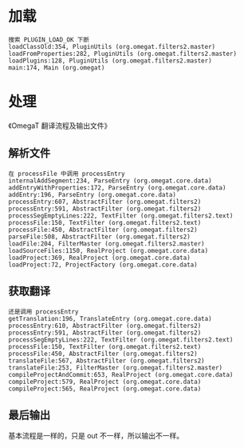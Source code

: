 # 加载
    搜索 PLUGIN_LOAD_OK 下断
    loadClassOld:354, PluginUtils (org.omegat.filters2.master)
    loadFromProperties:282, PluginUtils (org.omegat.filters2.master)
    loadPlugins:128, PluginUtils (org.omegat.filters2.master)
    main:174, Main (org.omegat)
    
# 处理
《OmegaT 翻译流程及输出文件》
## 解析文件
    在 processFile 中调用 processEntry
    internalAddSegment:234, ParseEntry (org.omegat.core.data)
    addEntryWithProperties:172, ParseEntry (org.omegat.core.data)
    addEntry:196, ParseEntry (org.omegat.core.data)
    processEntry:607, AbstractFilter (org.omegat.filters2)
    processEntry:591, AbstractFilter (org.omegat.filters2)
    processSegEmptyLines:222, TextFilter (org.omegat.filters2.text)
    processFile:150, TextFilter (org.omegat.filters2.text)
    processFile:450, AbstractFilter (org.omegat.filters2)
    parseFile:508, AbstractFilter (org.omegat.filters2)
    loadFile:204, FilterMaster (org.omegat.filters2.master)
    loadSourceFiles:1150, RealProject (org.omegat.core.data)
    loadProject:369, RealProject (org.omegat.core.data)
    loadProject:72, ProjectFactory (org.omegat.core.data)
    
## 获取翻译
    还是调用 processEntry
    getTranslation:196, TranslateEntry (org.omegat.core.data)
    processEntry:610, AbstractFilter (org.omegat.filters2)
    processEntry:591, AbstractFilter (org.omegat.filters2)
    processSegEmptyLines:222, TextFilter (org.omegat.filters2.text)
    processFile:150, TextFilter (org.omegat.filters2.text)
    processFile:450, AbstractFilter (org.omegat.filters2)
    translateFile:567, AbstractFilter (org.omegat.filters2)
    translateFile:253, FilterMaster (org.omegat.filters2.master)
    compileProjectAndCommit:653, RealProject (org.omegat.core.data)
    compileProject:579, RealProject (org.omegat.core.data)
    compileProject:565, RealProject (org.omegat.core.data)
    
## 最后输出
基本流程是一样的，只是 out 不一样，所以输出不一样。